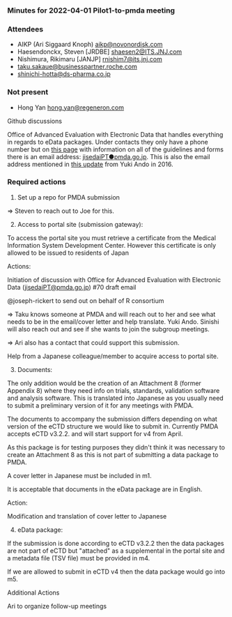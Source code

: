 ### Minutes for 2022-04-01 Pilot1-to-pmda meeting

### Attendees

* AIKP (Ari Siggaard Knoph) <aikp@novonordisk.com>
* Haesendonckx, Steven [JRDBE] <shaesen2@ITS.JNJ.com>
* Nishimura, Rikimaru [JANJP] <rnishim7@its.jnj.com>
* taku.sakaue@businesspartner.roche.com
* shinichi-hotta@ds-pharma.co.jp

### Not present

* Hong Yan <hong.yan@regeneron.com>

Github discussions

Office of Advanced Evaluation with Electronic Data that handles everything in regards to eData packages.
Under contacts they only have a phone number but on [this page](https://www.pmda.go.jp/english/review-services/reviews/0002.html) with information on all of the guidelines and forms there is an email address: [jisedaiPT●pmda.go.jp](http://pmda.go.jp/). This is also the email address mentioned in [this update](https://www.pmda.go.jp/files/000215352.pdf) from Yuki Ando in 2016.

 

### Required actions

1. Set up a repo for PMDA submission

=> Steven to reach out to Joe for this.

 

2. Access to portal site (submission gateway):

To access the portal site you must retrieve a certificate from the Medical Information System Development Center. However this certificate is only allowed to be issued to residents of Japan

 

Actions:

Initiation of discussion with Office for Advanced Evaluation with Electronic Data (jisedaiPT@pmda.go.jp)  #70
draft email

 @joseph-rickert to send out on behalf of R consortium

 

=> Taku knows someone at PMDA and will reach out to her and see what needs to be in the email/cover letter and help translate. Yuki Ando. Sinishi will also reach out and see if she wants to join the subgroup meetings.

=> Ari also has a contact that could support this submission.

 

Help from a Japanese colleague/member to acquire access to portal site.
 

3. Documents:

The only addition would be the creation of an Attachment 8 (former Appendix 8) where they need info on trials, standards, validation software and analysis software. This is translated into Japanese as you usually need to submit a preliminary version of it for any meetings with PMDA.

The documents to accompany the submission differs depending on what version of the eCTD structure we would like to submit in. Currently PMDA accepts eCTD v3.2.2. and will start support for v4 from April.

As this package is for testing purposes they didn't think it was necessary to create an Attachment 8 as this is not part of submitting a data package to PMDA.

A cover letter in Japanese must be included in m1.

It is acceptable that documents in the eData package are in English.

 

Action: 

Modification and translation of cover letter to Japanese

 

 

4. eData package:

If the submission is done according to eCTD v3.2.2 then the data packages are not part of eCTD but "attached" as a supplemental in the portal site and a metadata file (TSV file) must be provided in m4.

If we are allowed to submit in eCTD v4 then the data package would go into m5.

 

Additional Actions

Ari to organize follow-up meetings
